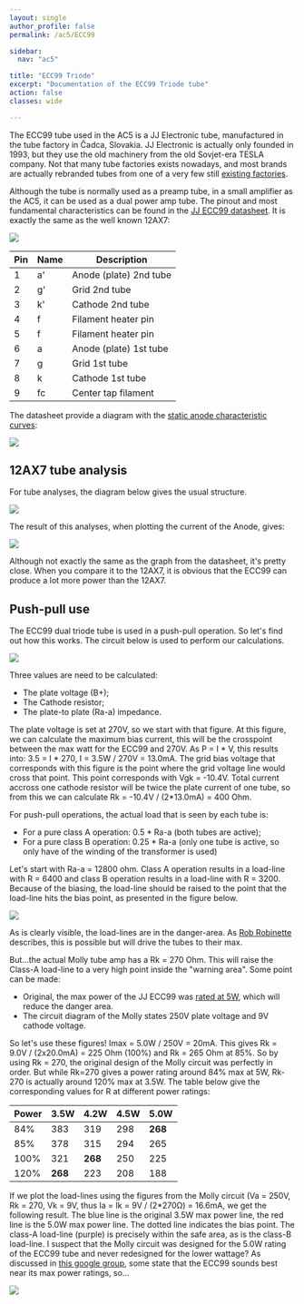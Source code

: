 ```yaml
---
layout: single
author_profile: false
permalink: /ac5/ECC99

sidebar:
  nav: "ac5"

title: "ECC99 Triode"
excerpt: "Documentation of the ECC99 Triode tube"
action: false
classes: wide

---
```

The ECC99 tube used in the AC5 is a JJ Electronic tube, manufactured in the tube factory in Čadca, Slovakia. JJ Electronic is actually only founded in 1993, but they use the old machinery from the old Sovjet-era TESLA company. Not that many tube factories exists nowadays, and most brands are actually rebranded tubes from one of a very few still [existing factories](https://hackaday.com/2020/08/06/just-who-makes-tubes-these-days/).

Although the tube is normally used as a preamp tube, in a small amplifier as the AC5, it can be used as a dual power amp tube. The pinout and most fundamental characteristics can be found in the [JJ ECC99 datasheet](https://www.jj-electronic.com/images/stories/product/preamplifying_tubes/pdf/ecc99.pdf). It is exactly the same as the well known 12AX7:

![](/assets/images/ac5/12ax7-pinout.png)

|Pin|Name| Description |
|---|----|-------------|
| 1 | a' | Anode (plate) 2nd tube|
| 2 | g' | Grid 2nd tube |
| 3 | k' | Cathode 2nd tube |
| 4 | f  | Filament heater pin |
| 5 | f  | Filament heater pin |
| 6 | a  | Anode (plate) 1st tube |
| 7 | g  | Grid 1st tube |
| 8 | k  | Cathode 1st tube |
| 9 | fc | Center tap filament |

The datasheet provide a diagram with the [static anode characteristic curves](https://www.electronics-notes.com/articles/electronic_components/valves-tubes/triode-valve-vacuum-tube-formula-theory.php):

![](/assets/images/ac5/jj-ECC99-plot.png)

## 12AX7 tube analysis

For tube analyses, the diagram below gives the usual structure.

![](/assets/images/ac5/ECC99.svg)

The result of this analyses, when plotting the current of the Anode, gives:

![](/assets/images/ac5/spice-ECC99-plot.svg)

Although not exactly the same as the graph from the datasheet, it's pretty close. When you compare it to the 12AX7, it is obvious that the ECC99 can produce a lot more power than the 12AX7.

## Push-pull use

The ECC99 dual triode tube is used in a push-pull operation. So let's find out how this works. The circuit below is used to perform our calculations.

![](/assets/images/ac5/ECC99-amp.svg)

Three values are need to be calculated:
- The plate voltage (B+);
- The Cathode resistor;
- The plate-to plate (Ra-a) impedance.

The plate voltage is set at 270V, so we start with that figure. At this figure, we can calculate the maximum bias current, this will be the crosspoint between the max watt for the ECC99 and 270V. As P = I * V, this results into: 3.5 = I * 270, I = 3.5W / 270V = 13.0mA. The grid bias voltage that corresponds with this figure is the point where the grid voltage line would cross that point. This point corresponds with Vgk = -10.4V. Total current accross one cathode resistor will be twice the plate current of one tube, so from this we can calculate Rk = -10.4V / (2*13.0mA) = 400 Ohm.

For push-pull operations, the actual load that is seen by each tube is:

- For a pure class A operation: 0.5 * Ra-a (both tubes are active);
- For a pure class B operation: 0.25 * Ra-a (only one tube is active, so only have of the winding of the transformer is used)

Let's start with Ra-a = 12800 ohm. Class A operation results in a load-line with R = 6400 and class B operation results in a load-line with R = 3200. Because of the biasing, the load-line should be raised to the point that the load-line hits the bias point, as presented in the figure below.

![](/assets/images/ac5/ECC99-loadline.svg)

As is clearly visible, the load-lines are in the danger-area. As [Rob Robinette](https://robrobinette.com/Drawing_Tube_Load_Lines.htm) describes, this is possible but will drive the tubes to their max.

But...the actual Molly tube amp has a Rk = 270 Ohm. This will raise the Class-A load-line to a very high point inside the "warning area". Some point can be made:

- Original, the max power of the JJ ECC99 was [rated at 5W](https://el34world.com/Forum/index.php?topic=25342.0), which will reduce the danger area.
- The circuit diagram of the Molly states 250V plate voltage and 9V cathode voltage.

So let's use these figures! Imax = 5.0W / 250V = 20mA. This gives Rk = 9.0V / (2x20.0mA) = 225 Ohm (100%) and Rk = 265 Ohm at 85%. So by using Rk = 270, the original design of the Molly circuit was perfectly in order. But while Rk=270 gives a power rating around 84% max at 5W, Rk-270 is actually around 120% max at 3.5W. The table below give the corresponding values for R at different power ratings:

|Power | 3.5W | 4.2W | 4.5W | 5.0W |
|------|------|------|------|------|
| 84%  | 383  | 319  | 298  |**268**|
| 85%  | 378  | 315  | 294  | 265  |
| 100% | 321  |**268**|250  | 225  |
| 120% |**268**|223  | 208  | 188  |

If we plot the load-lines using the figures from the Molly circuit (Va = 250V, Rk = 270, Vk = 9V, thus Ia = Ik = 9V / (2*270Ω) = 16.6mA, we get the following result. The blue line is the original 3.5W max power line, the red line is the 5.0W max power line. The dotted line indicates the bias point. The class-A load-line (purple) is precisely within the safe area, as is the class-B load-line. I suspect that the Molly circuit was designed for the 5.0W rating of the ECC99 tube and never redesigned for the lower wattage? As discussed in [this google group](https://groups.google.com/g/uk.rec.audio/c/hFWbjvrSF8c), some state that the ECC99 sounds best near its max power ratings, so...

![](/assets/images/ac5/ECC99-loadline-5W.svg)
